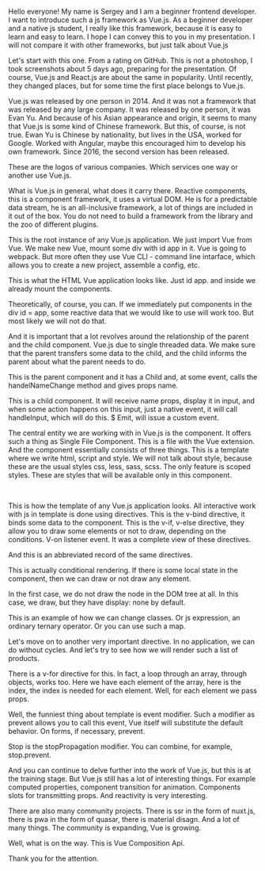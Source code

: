 Hello everyone! My name is Sergey and I am a beginner frontend developer. I want to introduce such a js framework as Vue.js. As a beginner developer and a native js student, I really like this framework, because it is easy to learn and easy to learn. I hope I can convey this to you in my presentation. I will not compare it with other frameworks, but just talk about Vue.js

Let's start with this one. From a rating on GitHub. This is not a photoshop, I took screenshots about 5 days ago, preparing for the presentation. Of course, Vue.js and React.js are about the same in popularity. Until recently, they changed places, but for some time the first place belongs to Vue.js.

Vue.js was released by one person in 2014. And it was not a framework that was released by any large company. It was released by one person, it was Evan Yu. And because of his Asian appearance and origin, it seems to many that Vue.js is some kind of Chinese framework. But this, of course, is not true. Ewan Yu is Chinese by nationality, but lives in the USA, worked for Google. Worked with Angular, maybe this encouraged him to develop his own framework. Since 2016, the second version has been released.

These are the logos of various companies. Which services one way or another use Vue.js.

What is Vue.js in general, what does it carry there. Reactive components, this is a component framework, it uses a virtual DOM. He is for a predictable data stream, he is an all-inclusive framework, a lot of things are included in it out of the box. You do not need to build a framework from the library and the zoo of different plugins.

This is the root instance of any Vue.js application. We just import Vue from Vue. We make new Vue, mount some div with id app in it. Vue is going to webpack. But more often they use Vue CLI - command line intarface, which allows you to create a new project, assemble a config, etc.

This is what the HTML Vue application looks like. Just id app. <App /> and inside <App /> we already mount the components.

Theoretically, of course, you can. If we immediately put components in the div id = app, some reactive data that we would like to use will work too. But most likely we will not do that.

And it is important that a lot revolves around the relationship of the parent and the child component. Vue.js due to single threaded data. We make sure that the parent transfers some data to the child, and the child informs the parent about what the parent needs to do.

This is the parent component and it has a Child and, at some event, calls the handelNameChange method and gives props name.

This is a child component. It will receive name props, display it in input, and when some action happens on this input, just a native event, it will call handleInput, which will do this. $ Emit, will issue a custom event.

The central entity we are working with in Vue.js is the component. It offers such a thing as Single File Component. This is a file with the Vue extension. And the component essentially consists of three things. This is a template where we write html, script and style. We will not talk about style, because these are the usual styles css, less, sass, scss. The only feature is scoped styles. These are styles that will be available only in this component.

 

This is how the template of any Vue.js application looks. All interactive work with js in template is done using directives. This is the v-bind directive, it binds some data to the component. This is the v-if, v-else directive, they allow you to draw some elements or not to draw, depending on the conditions. V-on listener event. It was a complete view of these directives.

And this is an abbreviated record of the same directives.

This is actually conditional rendering. If there is some local state in the component, then we can draw or not draw any element.

In the first case, we do not draw the node in the DOM tree at all. In this case, we draw, but they have display: none by default.

This is an example of how we can change classes. Or js expression, an ordinary ternary operator. Or you can use such a map.

Let's move on to another very important directive. In no application, we can do without cycles. And let's try to see how we will render such a list of products.

There is a v-for directive for this. In fact, a loop through an array, through objects, works too. Here we have each element of the array, here is the index, the index is needed for each element. Well, for each element we pass props.

Well, the funniest thing about template is event modifier. Such a modifier as prevent allows you to call this event, Vue itself will substitute the default behavior. On forms, if necessary, prevent.

Stop is the stopPropagation modifier. You can combine, for example, stop.prevent.

And you can continue to delve further into the work of Vue.js, but this is at the training stage. But Vue.js still has a lot of interesting things. For example computed properties, component transition for animation. Components slots for transmitting props. And reactivity is very interesting.

There are also many community projects. There is ssr in the form of nuxt.js, there is pwa in the form of quasar, there is material disagn. And a lot of many things. The community is expanding, Vue is growing.

Well, what is on the way. This is Vue Composition Api.

Thank you for the attention.